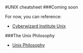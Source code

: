 #UNIX cheatsheet
###Coming soon

For now, you can reference:

- [Cyberwizard Institute Unix](https://github.com/cyberwizardinstitute/workshops/blob/master/unix.markdown)

###The Unix Philosophy

- [Unix Philosophy](https://en.wikipedia.org/wiki/Unix_philosophy)